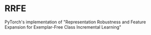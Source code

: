 # RRFE
PyTorch's implementation of "Representation Robustness and Feature Expansion for Exemplar-Free Class Incremental Learning"
